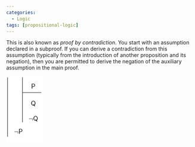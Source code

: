 ```yaml
---
categories:
  - Logic 
tags: [propositional-logic]
---
```


This is also known as *proof by contradiction*. You start with an assumption declared in a subproof. If you can derive a contradiction from this assumption (typically from the introduction of another proposition and its negation), then you are permitted to derive the negation of the auxiliary assumption in the main proof. 

[]()![negate-intro 1.png](../img/negate-intro%201.png)
